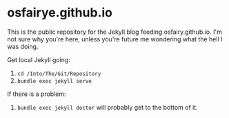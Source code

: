 # osfairye.github.io
This is the public repository for the Jekyll blog feeding osfairy.github.io. I'm not sure why you're here, unless you're future me wondering what the hell I was doing.

Get local Jekyll going:
1. `cd /Into/The/Git/Repository`
2. `bundle exec jekyll serve`

If there is a problem:
1. `bundle exec jekyll doctor` will probably get to the bottom of it.

